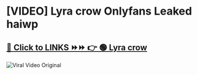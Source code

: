 
 # [VIDEO] Lyra crow Onlyfans Leaked haiwp

## <h2><a href="https://clipsfans.com/Lyra_crow&ref=git">🔗 Click to LINKS ⏩⏩ 👉 🟢 Lyra crow </a></h2>

<a href="https://clipsfans.com/Lyra_crow&ref=git" rel="nofollow" data-target="animated-image.originalLink"><img src="https://i.ibb.co.com/xMMVF88/686577567.gif" alt="Viral Video Original" style="max-width: 100%; display: inline-block;" data-target="animated-image.originalImage"></a>

